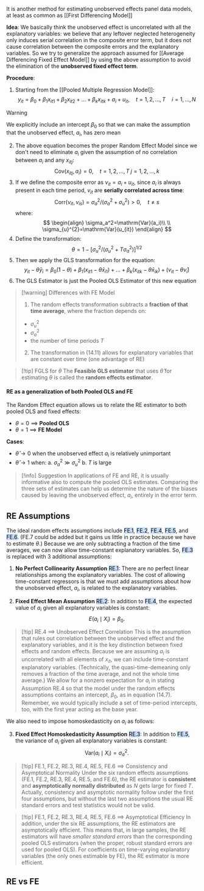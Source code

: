 It is another method for estimating unobserved effects panel data models, at least as common as [[First Differencing Model]]

**Idea**:
We basically think the unobserved effect is uncorrelated with all the explanatory variables:
we believe that any leftover neglected heterogeneity only induces serial correlation in the composite error term, but it does not cause correlation between the composite errors and the explanatory variables.
So we try to generalize the approach assumed for [[Average Differencing Fixed Effect Model]] by using the above assumption to avoid the elimination of the **unobserved fixed effect term**.

**Procedure**:
1. Starting from the [[Pooled Multiple Regression Model]]:
$$
\begin{equation}
y_{i t}=\beta_{0} + \beta_1 x_{i t 1}+\beta_2 x_{i t 2}+\ldots+\beta_k x_{i t k}+a_i+u_{i t}, \quad t=1,2, \ldots, T \quad i=1,\dots,N
\end{equation}
$$
>[!warning]
>We explicitly include an intercept $\beta_{0}$ so that we can make the assumption that the unobserved effect, $a_{i}$, has zero mean

2. The above equation becomes the proper Random Effect Model since we don't need to eliminate $a_{i}$ given the assumption of no correlation between $a_{i}$ and any $x_{itj}$:
$$
\mathrm{Cov}(x_{itj},a_{i})=0,\quad t=1,2,...,T \; j=1,2,...,k
$$
3. If we define the composite error as $\nu_{it}=a_{i} + u_{it}$, since $a_{i}$ is always present in each time period, $v_{it}$ are **serially correlated across time**:
$$
\mathrm{Corr}(\nu_{it},\nu_{is})=\sigma_{a}^{2}/(\sigma_{a}^{2}+\sigma_{u}^{2}) > 0,\quad t\neq s
$$
	where:
$$
\begin{align}
\sigma_a^2=\mathrm{Var}(a_i)\\ \\
\sigma_{u}^{2}=\mathrm{Var}(u_{it})
\end{align}
$$
4. Define the transformation:
$$
\theta=1-[\sigma_u^2/(\sigma_u^2+T\sigma_a^2)]^{1/2}
$$
5. Then we apply the GLS transformation for the equation:
$$
y_{it}-\theta\bar{y}_{i}=\beta_{0}(1 - \theta) + \beta_{1}(x_{it1} - \theta\bar{x}_{i1}) +\dots+ \beta_{k}(x_{itk}-\theta\bar{x}_{ik}) + (\nu_{it}-\theta\bar{\nu}_{i})
$$
6. The GLS Estimator is just the Pooled OLS Estimator of this new equation

>[!warning] Differences with FE Model
>1. The random effects transformation subtracts a **fraction of that time average**, where the fraction depends on:
>	- $\sigma_{u}^{2}$
>	- $\sigma_a^2$
>	- the number of time periods $T$
>2. The transformation in (14.11) allows for explanatory variables that are constant over time (one advantage of RE)

>[!tip] FGLS for $\theta$
>The **Feasible GLS estimator** that uses $\hat{\theta}$ for estimating $\theta$ is called the **random effects estimator**.

#### RE as a generalization of both Pooled OLS and FE

The Random Effect equation allows us to relate the RE estimator to both pooled OLS and fixed
effects:
- $\theta=0$ $\implies$ **Pooled OLS**
- $\theta=1$ $\implies$ **FE Model**

**Cases**:
- $\hat{\theta} \rightarrow 0$ when the unobserved effect $a_{i}$ is relatively unimportant
- $\hat{\theta} \rightarrow 1$ when:
	a. $\sigma_{a}^2 \gg \sigma_{u}^2$
	b. $T$ is large

>[!info] Suggestion
>In applications of FE and RE, it is usually informative also to compute the pooled OLS estimates. Comparing the three sets of estimates can help us determine the nature of the biases caused by leaving the unobserved effect, $a_{i}$, entirely in the error term.


## RE Assumptions

The ideal random effects assumptions include <mark style="background: #ADCCFFA6;">FE.1</mark>, <mark style="background: #ADCCFFA6;">FE.2</mark>, <mark style="background: #ADCCFFA6;">FE.4</mark>, <mark style="background: #ADCCFFA6;">FE.5</mark>, and <mark style="background: #ADCCFFA6;">FE.6</mark>. (FE.7 could be added but it gains us little in practice because we have to estimate $\theta$.) Because we are only subtracting a fraction of the time averages, we can now allow time-constant explanatory variables. So, <mark style="background: #ADCCFFA6;">FE.3</mark> is replaced with 3 additional assumptions:

1. **No Perfect Collinearity Assumption** <mark style="background: #ADCCFFA6;">RE.1</mark>: There are no perfect linear relationships among the explanatory variables. The cost of allowing time-constant regressors is that we must add assumptions about how the unobserved effect, $a_i$, is related to the explanatory variables.

2. **Fixed Effect Mean Assumption** <mark style="background: #ADCCFFA6;">RE.2</mark>: In addition to <mark style="background: #ADCCFFA6;">FE.4</mark>, the expected value of $a_i$ given all explanatory variables is constant: 
$$
E(a_i \mid X_i) = \beta_0.
$$
>[!tip] RE.4 $\implies$ Unobserved Effect Correlation
>This is the assumption that rules out correlation between the unobserved effect and the explanatory variables, and it is the key distinction between fixed effects and random effects. Because we are assuming $a_i$ is uncorrelated with all elements of $x_{it}$, we can include time-constant explanatory variables. (Technically, the quasi-time-demeaning only removes a fraction of the time average, and not the whole time average.) We allow for a nonzero expectation for $a_i$ in stating Assumption RE.4 so that the model under the random effects assumptions contains an intercept, $\beta_0$, as in equation (14.7). Remember, we would typically include a set of time-period intercepts, too, with the first year acting as the base year.

We also need to impose homoskedasticity on $a_i$ as follows:

3. **Fixed Effect Homoskedasticity Assumption** <mark style="background: #ADCCFFA6;">RE.3</mark>: In addition to <mark style="background: #ADCCFFA6;">FE.5</mark>, the variance of $a_i$ given all explanatory variables is constant:
$$
\text{Var}(a_i \mid X_i) = \sigma_a^2.
$$

>[!tip] FE.1, FE.2, RE.3, RE.4, RE.5, FE.6 $\implies$ Consistency and Asymptotical Normality
>Under the six random effects assumptions (FE.1, FE.2, RE.3, RE.4, RE.5, and FE.6), the RE estimator is **consistent** and **asymptotically normally distributed** as $N$ gets large for fixed $T$. 
>Actually, consistency and asymptotic normality follow under the first four assumptions, but without the last two assumptions the usual RE standard errors and test statistics would not be valid. 

>[!tip] FE.1, FE.2, RE.3, RE.4, RE.5, FE.6 $\implies$ Asymptotical Efficiency
>In addition, under the six RE assumptions, the RE estimators are asymptotically efficient. This means that, in large samples, the RE estimators will have *smaller standard errors* than the corresponding pooled OLS estimators (when the proper, robust standard errors are used for pooled OLS). For coefficients on time-varying explanatory variables (the only ones estimable by FE), the RE estimator is more efficient.

## RE vs FE

